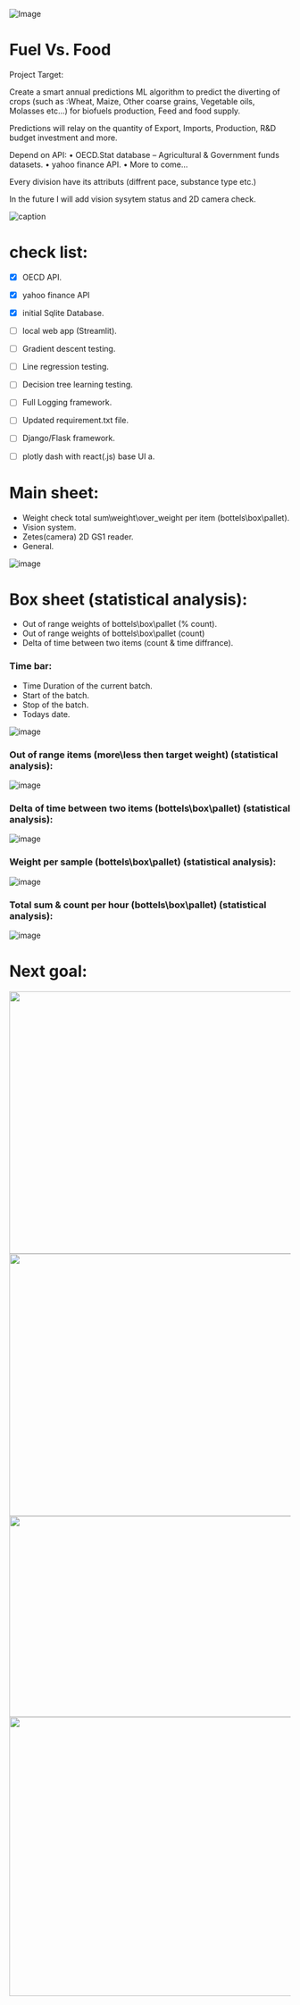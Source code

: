 
![Image](https://github.com/lirankris/Fuel_Vs._Food_ML-PROJECT/blob/main/Pic/Under%20Construction.jpg)

# Fuel Vs. Food

Project Target: 

Create a smart annual predictions ML algorithm to predict the diverting of crops (such as :Wheat, Maize, Other coarse grains, Vegetable oils, Molasses etc...) for biofuels production, Feed and food supply.

Predictions will relay on the quantity of Export, Imports, Production, R&D budget investment and more.

Depend on API:
•	OECD.Stat database – Agricultural & Government funds datasets.
•	yahoo finance API.
•	More to come...



Every division have its attributs (diffrent pace, substance type etc.) 

In the future I will add vision sysytem status and 2D camera check.

![caption](https://github.com/lirankris/OEE_VBA_Project/blob/main/Photos/VBA%20.1%20%E2%80%90%20Made%20with%20Clipchamp.gif)

# check list:

- [x] OECD API.
- [x] yahoo finance API
- [x] initial Sqlite Database.
- [ ] local web app (Streamlit).
- [ ] Gradient descent testing.
- [ ] Line regression testing.
- [ ] Decision tree learning testing.
- [ ] Full Logging framework.
- [ ] Updated requirement.txt file.
- [ ] Django/Flask framework.
- [ ] plotly dash with react(.js) base UI a.



# Main sheet:

- Weight check total sum\weight\over_weight per item (bottels\box\pallet).
- Vision system.
- Zetes(camera) 2D GS1 reader.
- General.

![image](https://github.com/lirankris/OEE_VBA_Project/blob/main/Photos/Main.jpg)

# Box sheet (statistical analysis):

- Out of range weights of bottels\box\pallet (% count).
- Out of range weights of bottels\box\pallet (count)
- Delta of time between two items (count & time diffrance).


### Time bar:

- Time Duration of the current batch.
- Start of the batch.
- Stop of the batch.
- Todays date.

![image](https://github.com/lirankris/OEE_VBA_Project/blob/main/Photos/time.jpg)


### Out of range items (more\less then target weight) (statistical analysis):

![image](https://github.com/lirankris/OEE_VBA_Project/blob/main/Photos/out_of_range.jpg)


### Delta of time between two items (bottels\box\pallet) (statistical analysis):

![image](https://github.com/lirankris/OEE_VBA_Project/blob/main/Photos/total_sum_delta_per_hour.jpg)


### Weight per sample (bottels\box\pallet) (statistical analysis):

![image](https://github.com/lirankris/OEE_VBA_Project/blob/main/Photos/weight_check_Box.jpg)


### Total sum & count per hour (bottels\box\pallet) (statistical analysis):

![image](https://github.com/lirankris/OEE_VBA_Project/blob/main/Photos/Box_total_sum_and_count.jpg)



# Next goal:

<img src="https://github.com/lirankris/OEE_VBA_Project/blob/main/Photos/Main_new.jpg" width="800" height="470"> 
<img src="https://github.com/lirankris/OEE_VBA_Project/blob/main/Photos/Bottels_new.jpg" width="800" height="470">
<img src="https://github.com/lirankris/OEE_VBA_Project/blob/main/Photos/select_new.jpg" width="670" height="360">
<img src="https://github.com/lirankris/OEE_VBA_Project/blob/main/Photos/userInsert_new.jpg" width="650" height="500">


